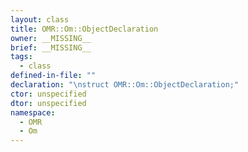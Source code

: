 ```yaml
---
layout: class
title: OMR::Om::ObjectDeclaration
owner: __MISSING__
brief: __MISSING__
tags:
  - class
defined-in-file: ""
declaration: "\nstruct OMR::Om::ObjectDeclaration;"
ctor: unspecified
dtor: unspecified
namespace:
  - OMR
  - Om
---
```


